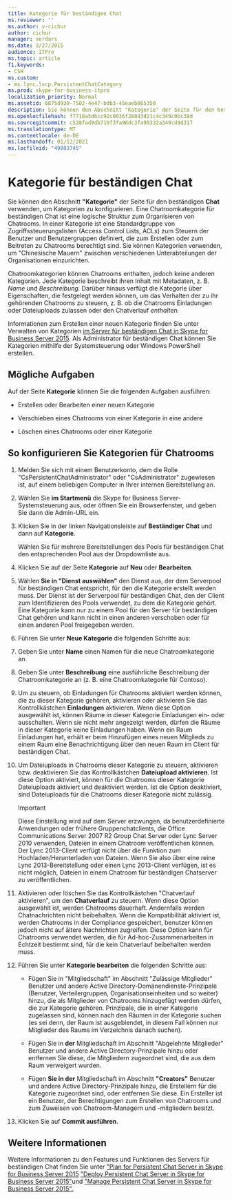```yaml
---
title: Kategorie für beständigen Chat
ms.reviewer: ''
ms.author: v-cichur
author: cichur
manager: serdars
ms.date: 3/27/2015
audience: ITPro
ms.topic: article
f1.keywords:
- CSH
ms.custom:
- ms.lync.lscp.PersistentChatCategory
ms.prod: skype-for-business-itpro
localization_priority: Normal
ms.assetid: 6875d930-7502-4e47-bdb3-45eaeb065350
description: Sie können den Abschnitt "Kategorie" der Seite für den beständigen Chat verwenden, um Kategorien zu konfigurieren. Eine Chatroomkategorie für beständigen Chat ist eine logische Struktur zum Organisieren von Chatrooms. In einer Kategorie ist eine Standardgruppe von Zugriffssteuerungslisten (Access Control Lists, ACLs) zum Steuern der Benutzer und Benutzergruppen definiert, die zum Erstellen oder zum Beitreten zu Chatrooms berechtigt sind. Sie können Kategorien verwenden, um "Chinesische Mauern" zwischen verschiedenen Unterabteilungen der Organisationen einzurichten.
ms.openlocfilehash: f7718a5d6cc92c0036f28843d21c4c349c0bc38d
ms.sourcegitcommit: c528fad9db719f3fa96dc3fa99332a349cd9d317
ms.translationtype: MT
ms.contentlocale: de-DE
ms.lasthandoff: 01/12/2021
ms.locfileid: "49803745"
---
```

# <a name="persistent-chat-category"></a>Kategorie für beständigen Chat
 
Sie können den Abschnitt **"Kategorie"** der Seite für den beständigen **Chat** verwenden, um Kategorien zu konfigurieren. Eine Chatroomkategorie für beständigen Chat ist eine logische Struktur zum Organisieren von Chatrooms. In einer Kategorie ist eine Standardgruppe von Zugriffssteuerungslisten (Access Control Lists, ACLs) zum Steuern der Benutzer und Benutzergruppen definiert, die zum Erstellen oder zum Beitreten zu Chatrooms berechtigt sind. Sie können Kategorien verwenden, um "Chinesische Mauern" zwischen verschiedenen Unterabteilungen der Organisationen einzurichten.
  
Chatroomkategorien können Chatrooms enthalten, jedoch keine anderen Kategorien. Jede Kategorie beschreibt ihren Inhalt mit Metadaten, z. B. _Name_ und _Beschreibung._ Darüber hinaus verfügt die Kategorie über Eigenschaften, die festgelegt werden können, um das Verhalten der zu ihr gehörenden Chatrooms zu steuern, z. B. ob die Chatrooms Einladungen oder Dateiuploads zulassen oder den Chatverlauf _enthalten._ 
  
Informationen zum Erstellen einer neuen Kategorie finden Sie unter Verwalten von Kategorien [im Server für beständigen Chat in Skype for Business Server 2015](../../manage/persistent-chat/categories.md). Als Administrator für beständigen Chat können Sie Kategorien mithilfe der Systemsteuerung oder Windows PowerShell erstellen.
  
## <a name="tasks-that-you-can-perform"></a>Mögliche Aufgaben

Auf der Seite **Kategorie** können Sie die folgenden Aufgaben ausführen:
  
- Erstellen oder Bearbeiten einer neuen Kategorie
    
- Verschieben eines Chatrooms von einer Kategorie in eine andere
    
- Löschen eines Chatrooms oder einer Kategorie
    
## <a name="to-configure-categories-for-chat-rooms"></a>So konfigurieren Sie Kategorien für Chatrooms

1. Melden Sie sich mit einem Benutzerkonto, dem die Rolle "CsPersistentChatAdministrator" oder "CsAdministrator" zugewiesen ist, auf einem beliebigen Computer in Ihrer internen Bereitstellung an.
    
2. Wählen Sie **im Startmenü** die Skype for Business Server-Systemsteuerung aus, oder öffnen Sie ein Browserfenster, und geben Sie dann die Admin-URL ein.
    
3. Klicken Sie in der linken Navigationsleiste auf **Beständiger Chat** und dann auf **Kategorie**.
    
    Wählen Sie für mehrere Bereitstellungen des Pools für beständigen Chat den entsprechenden Pool aus der Dropdownliste aus.
    
4. Klicken Sie auf der Seite **Kategorie** auf **Neu** oder **Bearbeiten**.
    
5. Wählen **Sie in "Dienst auswählen"** den Dienst aus, der dem Serverpool für beständigen Chat entspricht, für den die Kategorie erstellt werden muss. Der Dienst ist der Serverpool für beständigen Chat, den der Client zum Identifizieren des Pools verwendet, zu dem die Kategorie gehört. Eine Kategorie kann nur zu einem Pool für den Server für beständigen Chat gehören und kann nicht in einen anderen verschoben oder für einen anderen Pool freigegeben werden.
    
6. Führen Sie unter **Neue Kategorie** die folgenden Schritte aus:
    
7. Geben Sie unter **Name** einen Namen für die neue Chatroomkategorie an.
    
8. Geben Sie unter **Beschreibung** eine ausführliche Beschreibung der Chatroomkategorie an (z. B. eine Chatroomkategorie für Contoso).
    
9. Um zu steuern, ob Einladungen für Chatrooms aktiviert werden können, die zu dieser Kategorie gehören, aktivieren oder aktivieren Sie das Kontrollkästchen **Einladungen** aktivieren. Wenn diese Option ausgewählt ist, können Räume in dieser Kategorie Einladungen ein- oder ausschalten. Wenn sie nicht mehr angezeigt werden, dürfen die Räume in dieser Kategorie keine Einladungen haben. Wenn ein Raum Einladungen hat, erhält er beim Hinzufügen eines neuen Mitglieds zu einem Raum eine Benachrichtigung über den neuen Raum im Client für beständigen Chat.
    
10. Um Dateiuploads in Chatrooms dieser Kategorie zu steuern, aktivieren bzw. deaktivieren Sie das Kontrollkästchen **Dateiupload aktivieren**. Ist diese Option aktiviert, können für die Chatrooms dieser Kategorie Dateiuploads aktiviert und deaktiviert werden. Ist die Option deaktiviert, sind Dateiuploads für die Chatrooms dieser Kategorie nicht zulässig.
    
     > [!IMPORTANT]
     > Diese Einstellung wird auf dem Server erzwungen, da benutzerdefinierte Anwendungen oder frühere Gruppenchatclients, die Office Communications Server 2007 R2 Group Chat Server oder Lync Server 2010 verwenden, Dateien in einem Chatroom veröffentlichen können. Der Lync 2013-Client verfügt nicht über die Funktion zum Hochladen/Herunterladen von Dateien. Wenn Sie also über eine reine Lync 2013-Bereitstellung oder einen Lync 2013-Client verfügen, ist es nicht möglich, Dateien in einem Chatroom für beständigen Chatserver zu veröffentlichen. 
  
11. Aktivieren oder löschen Sie das Kontrollkästchen "Chatverlauf aktivieren", um den **Chatverlauf** zu steuern. Wenn diese Option ausgewählt ist, werden Chatrooms dauerhaft. Andernfalls werden Chatnachrichten nicht beibehalten. Wenn die Kompatibilität aktiviert ist, werden Chatrooms in der Compliance gespeichert, benutzer können jedoch nicht auf ältere Nachrichten zugreifen. Diese Option kann für Chatrooms verwendet werden, die für Ad-hoc-Zusammenarbeiten in Echtzeit bestimmt sind, für die kein Chatverlauf beibehalten werden muss.
    
12. Führen Sie unter **Kategorie bearbeiten** die folgenden Schritte aus:
    
    - Fügen Sie in  "Mitgliedschaft" im Abschnitt "Zulässige Mitglieder" Benutzer und andere Active Directory-Domänendienste-Prinzipale (Benutzer, Verteilergruppen, Organisationseinheiten und so weiter) hinzu, die als Mitglieder von Chatrooms hinzugefügt werden dürfen, die zur Kategorie gehören. Prinzipale, die in einer Kategorie zugelassen sind, können nach den Räumen in der Kategorie suchen (es sei denn, der Raum ist ausgeblendet, in diesem Fall können nur Mitglieder des Raums im Verzeichnis danach suchen).
    
    - Fügen Sie in  **der** Mitgliedschaft im Abschnitt "Abgelehnte Mitglieder" Benutzer und andere Active Directory-Prinzipale hinzu oder entfernen Sie diese, die Mitgliedern zugeordnet sind, die aus dem Raum verweigert wurden.
    
    - Fügen **Sie in der** Mitgliedschaft im Abschnitt **"Creators"** Benutzer und andere Active Directory-Prinzipale hinzu, die Erstellern für die Kategorie zugeordnet sind, oder entfernen Sie diese. Ein Ersteller ist ein Benutzer, der Berechtigungen zum Erstellen von Chatrooms und zum Zuweisen von Chatroom-Managern und -mitgliedern besitzt.
    
13. Klicken Sie auf **Commit ausführen**.
    
## <a name="see-also"></a>Weitere Informationen

Weitere Informationen zu den Features und Funktionen des Servers für beständigen Chat finden Sie unter ["Plan for Persistent Chat Server in Skype for Business Server 2015](../../plan-your-deployment/persistent-chat-server/persistent-chat-server.md) ["Deploy Persistent Chat Server in Skype for Business Server 2015"](../../deploy/deploy-persistent-chat-server/deploy-persistent-chat-server.md)und ["Manage Persistent Chat Server in Skype for Business Server 2015".](../../manage/persistent-chat/persistent-chat.md)
  

